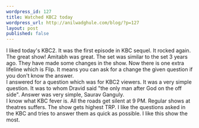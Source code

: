```yaml
--- 
wordpress_id: 127
title: Watched KBC2 today
wordpress_url: http://anilwadghule.com/blog/?p=127
layout: post
published: false
---
```

I liked today's KBC2. It was the first episode in KBC sequel. It rocked again. The great show! Amitabh was great. The set was similar to the set 3 years ago. They have made some changes in the show. Now there is one extra lifeline which is Flip. It means you can ask for a change the given question if you don't know the answer.<br />I answered for a question which was for KBC2 viewers. It was a very simple question. It was to whom Dravid said "the only man after God on the off side". Answer was very simple, Saurav Ganguly.<br />I know what KBC fever is. All the roads get silent at 9 PM. Regular shows at theatres suffers. The show gets highest TRP. I like the questions asked in the KBC and tries to answer them as quick as possible. I like this show the most.
